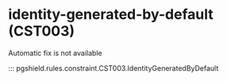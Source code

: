 # identity-generated-by-default (CST003)

Automatic fix is not available

::: pgshield.rules.constraint.CST003.IdentityGeneratedByDefault


